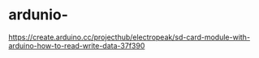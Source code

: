 # ardunio-
https://create.arduino.cc/projecthub/electropeak/sd-card-module-with-arduino-how-to-read-write-data-37f390
